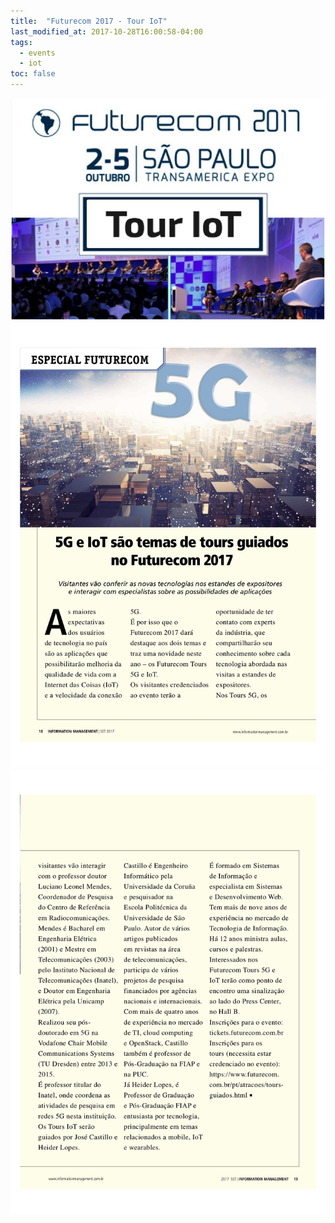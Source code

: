```yaml
---
title:  "Futurecom 2017 - Tour IoT"
last_modified_at: 2017-10-28T16:00:58-04:00
tags:
  - events
  - iot
toc: false
---
```


![](/assets/images/posts/2017-10-28-futurecom2017/00.jpeg)
![](/assets/images/posts/2017-10-28-futurecom2017/01.jpg)
![](/assets/images/posts/2017-10-28-futurecom2017/02.jpg)
